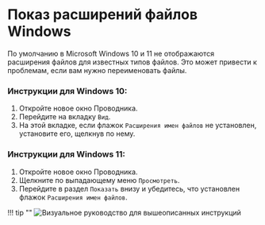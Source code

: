 # Показ расширений файлов Windows

По умолчанию в Microsoft Windows 10 и 11 не отображаются расширения файлов для известных типов файлов. Это может привести к проблемам, если вам нужно переименовать файлы.

### **Инструкции для Windows 10:**

1. Откройте новое окно Проводника.
2. Перейдите на вкладку `Вид`.
3. На этой вкладке, если флажок `Расширения имен файлов` не установлен, установите его, щелкнув по нему.

### **Инструкции для Windows 11:**

1. Откройте новое окно Проводника.
2. Щелкните по выпадающему меню `Просмотреть`.
3. Перейдите в раздел `Показать` внизу и убедитесь, что установлен флажок `Расширения имен файлов`.

!!! tip ""
    ![Визуальное руководство для вышеописанных инструкций](img/file_extensions.png)
